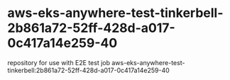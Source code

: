 # aws-eks-anywhere-test-tinkerbell-2b861a72-52ff-428d-a017-0c417a14e259-40
repository for use with E2E test job aws-eks-anywhere-test-tinkerbell:2b861a72-52ff-428d-a017-0c417a14e259-40
